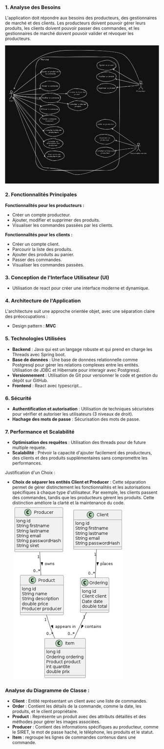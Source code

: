 ### 1. **Analyse des Besoins**

L'application doit répondre aux besoins des producteurs, des gestionnaires de marché et des clients. Les producteurs 
doivent pouvoir gérer leurs produits, les clients doivent pouvoir passer des commandes, et les gestionnaires de marché doivent pouvoir valider et révoquer les producteurs.  

![img_1.png](img_1.png)
### 2. **Fonctionnalités Principales**

**Fonctionnalités pour les producteurs :**

- Créer un compte producteur.
- Ajouter, modifier et supprimer des produits.
- Visualiser les commandes passées par les clients.

**Fonctionnalités pour les clients :**

- Créer un compte client.
- Parcourir la liste des produits.
- Ajouter des produits au panier.
- Passer des commandes.
- Visualiser les commandes passées.

### 3. **Conception de l'Interface Utilisateur (UI)**

- Utilisation de react pour créer une interface moderne et dynamique.  

### 4. **Architecture de l'Application**

L'architecture suit une approche orientée objet, avec une séparation claire des préoccupations :
- Design pattern : **MVC** 


###  5. **Technologies Utilisées**

- **Backend** : Java qui est un langage robuste et qui prend en charge les Threads avec Spring boot. 
- **Base de données** : Une base de données relationnelle comme Postgresql pour gérer les relations complexes entre les 
  entités. Utilisation de JDBC et Hibernate pour interagir avec Postgresql.
- **Versionnement** : Utilisation de Git pour versionner le code et gestion du dépôt sur GitHub.
- **Frontend** : React avec typescript... 

### 6. **Sécurité**

- **Authentification et autorisation** : Utilisation de techniques sécurisées pour vérifier et autoriser les utilisateurs (3 niveaux de droit).
- **Hachage des mots de passe** : Sécurisation des mots de passe.

### 7. **Performance et Scalabilité**

- **Optimisation des requêtes** : Utilisation des threads pour de future multiple requete.
- **Scalabilité** : Prévoir la capacité d'ajouter facilement des producteurs, des clients et des produits supplémentaires sans compromettre les performances.


Justification d'un Choix :

- **Choix de séparer les entités Client et Producer** : Cette séparation permet de gérer distinctement les fonctionnalités et les autorisations spécifiques à chaque type d'utilisateur. Par exemple, les clients passent des commandes, tandis que les producteurs gèrent les produits. Cette distinction améliore la clarté et la maintenance du code.
![img.png](img.png)
### Analyse du Diagramme de Classe :

- **Client** : Entité représentant un client avec une liste de commandes.
- **Order** : Contient les détails de la commande, comme la date, les produits, et le client propriétaire.
- **Product** : Représente un produit avec des attributs détaillés et des méthodes pour gérer les images associées.
- **Producer** : Contient des informations spécifiques au producteur, comme le SIRET, le mot de passe haché, le téléphone, les produits et le statut.
- **Item** : regroupe les lignes de commandes contenus dans une commande.
